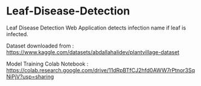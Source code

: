 # Leaf-Disease-Detection 
 Leaf Disease Detection Web Application detects infection name if leaf is infected. 
 
 Dataset downloaded from : https://www.kaggle.com/datasets/abdallahalidev/plantvillage-dataset
 
 Model Training Colab Notebook : https://colab.research.google.com/drive/11dRpBTfCJ2hfd0AWW7rPtnor3SqNiPjV?usp=sharing
